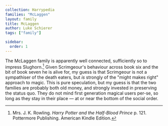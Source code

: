 ```yaml
---
collection: Harrypedia
families: "McLaggen"
layout: family
title: McLaggen
author: Luke Schierer
tags: ["family"]

sidebar:
  order: 1
---
```


The McLaggen family is apparently well connected, sufficiently so to impress
Slughorn.[^210318-2] Given Scrimgeour's behaviour across book six and the bit
of book seven he is alive for, my guess is that Scrimgeour is not a sympathiser
of the death eaters, but _is_ strongly of the "might makes right" approach to
magic. This is pure speculation, but my guess is that the two families are
probably both old money, and strongly invested in preserving the status quo.
They do not mind first generation magical users per-se, so long as they stay in
their place — at or near the bottom of the social order.

[^210318-2]:
    Mrs. J. K. Rowling. _Harry Potter and the Half-Blood Prince_
    p. 121. Pottermore Publishing. American Kindle Edition.

